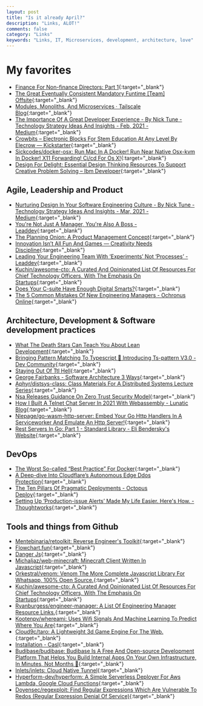 ```yaml
---
layout: post
title: "Is it already April?"
description: "Links, ALOT!"
comments: false
category: "Links"
keywords: "Links, IT, Microservices, development, architecture, love"
---
```

<!-- markdownlint-disable MD033 MD020 MD025-->
# My favorites<a name="favorites"></a>

- [Finance For Non-finance Directors: Part 1](https://www.annashipman.co.uk/jfdi/finance-part-1.html){:target="_blank"}
- [The Great Eventually Consistent Mandatory Funtime [Team] Offsite](https://twitter.com/rondoftw/status/1304143989939949568){:target="_blank"}
- [Modules, Monoliths, And Microservices · Tailscale Blog](https://tailscale.com/blog/modules-monoliths-and-microservices/){:target="_blank"}
- [The Importance Of A Great Developer Experience - By Nick Tune - Technology Strategy Ideas And Insights - Feb, 2021 - Medium](https://medium.com/nick-tune-tech-strategy-blog/the-importance-of-a-great-developer-experience-40567abc0e9a){:target="_blank"}
- [Crowbits – Electronic Blocks For Stem Education At Any Level By Elecrow — Kickstarter](https://www.kickstarter.com/projects/elecrow/crowbits-electronic-blocks-for-stem-education-at-any-level){:target="_blank"}
- [Sickcodes/docker-osx: Run Mac In A Docker! Run Near Native Osx-kvm In Docker! X11 Forwarding! Ci/cd For Os X!](https://github.com/sickcodes/Docker-OSX){:target="_blank"}
- [Design For Delight: Essential Design Thinking Resources To Support Creative Problem Solving – Ibm Developer](https://developer.ibm.com/blogs/design-thinking-resources-support-problem-solving-for-call-for-code/){:target="_blank"}

## Agile, Leadership and Product<a name="agile"></a>
- [Nurturing Design In Your Software Engineering Culture - By Nick Tune - Technology Strategy Ideas And Insights - Mar, 2021 - Medium](https://medium.com/nick-tune-tech-strategy-blog/nurturing-design-in-your-software-engineering-culture-3f960d321af){:target="_blank"}
- [You're Not Just A Manager, You're Also A Boss - Leaddev](https://leaddev.com/professional-development/youre-not-just-manager-youre-also-boss){:target="_blank"}
- [The Planning Onion: A Product Management Concept](https://www.stridenyc.com/blog/the-planning-onion-a-product-management-concept){:target="_blank"}
- [Innovation Isn’t All Fun And Games — Creativity Needs Discipline](https://hbr.org/2019/01/the-hard-truth-about-innovative-cultures){:target="_blank"}
- [Leading Your Engineering Team With ‘Experiments’ Not ‘Processes’ - Leaddev](https://leaddev.com/agile-other-ways-working/leading-your-engineering-team-experiments-not-processes){:target="_blank"}
- [Kuchin/awesome-cto: A Curated And Opinionated List Of Resources For Chief Technology Officers, With The Emphasis On Startups](https://github.com/kuchin/awesome-cto){:target="_blank"}
- [Does Your C-suite Have Enough Digital Smarts?](https://sloanreview.mit.edu/article/does-your-c-suite-have-enough-digital-smarts/){:target="_blank"}
- [The 5 Common Mistakes Of New Engineering Managers - Ochronus Online](https://ochronus.online/the-5-common-mistakes-of-new-engineering-managers/){:target="_blank"}

## Architecture, Development & Software development practices <a name="development"></a>

- [What The Death Stars Can Teach You About Lean Development](https://www.stridenyc.com/blog/death-stars-teach-you-about-lean-development){:target="_blank"}
- [Bringing Pattern Matching To Typescript 🎨 Introducing Ts-pattern V3.0 - Dev Community](https://dev.to/gvergnaud/bringing-pattern-matching-to-typescript-introducing-ts-pattern-v3-0-o1k){:target="_blank"}
- [Staying Out Of Ttl Hell](http://calpaterson.com/ttl-hell.html){:target="_blank"}
- [George Fairbanks - Software Architecture 3 Ways](https://www.georgefairbanks.com/codecamp-feb-2021-software-architecture-3-ways){:target="_blank"}
- [Aphyr/distsys-class: Class Materials For A Distributed Systems Lecture Series](https://github.com/aphyr/distsys-class){:target="_blank"}
- [Nsa Releases Guidance On Zero Trust Security Model](https://us-cert.cisa.gov/ncas/current-activity/2021/02/26/nsa-releases-guidance-zero-trust-security-model){:target="_blank"}
- [How I Built A Telnet Chat Server In 2021 With Webassembly - Lunatic Blog](https://lunatic.solutions/blog/lunatic-chat/){:target="_blank"}
- [Nlepage/go-wasm-http-server: Embed Your Go Http Handlers In A Serviceworker And Emulate An Http Server!](https://github.com/nlepage/go-wasm-http-server){:target="_blank"}
- [Rest Servers In Go: Part 1 - Standard Library - Eli Bendersky's Website](https://eli.thegreenplace.net/2021/rest-servers-in-go-part-1-standard-library/){:target="_blank"}

## DevOps<a name="devops"></a>

- [The Worst So-called “Best Practice” For Docker](https://pythonspeed.com/articles/security-updates-in-docker/){:target="_blank"}
- [A Deep-dive Into Cloudflare’s Autonomous Edge Ddos Protection](https://blog.cloudflare.com/deep-dive-cloudflare-autonomous-edge-ddos-protection/){:target="_blank"}
- [The Ten Pillars Of Pragmatic Deployments - Octopus Deploy](https://octopus.com/blog/ten-pillars-of-pragmatic-deployments){:target="_blank"}
- [Setting Up ‘Production-issue Alerts’ Made My Life Easier. Here's How. - Thoughtworks](https://www.thoughtworks.com/insights/blog/setting-production-issue-alerts-has-made-my-life-easier-heres-how){:target="_blank"}

## Tools and things from Github <a name="tools"></a>

- [Mentebinaria/retoolkit: Reverse Engineer's Toolkit](https://github.com/mentebinaria/retoolkit){:target="_blank"}
- [Flowchart.fun](https://flowchart.fun/){:target="_blank"}
- [Danger Js](https://danger.systems/js/){:target="_blank"}
- [Michaljaz/web-minecraft: Minecraft Client Written In Javascript](https://github.com/michaljaz/web-minecraft){:target="_blank"}
- [Orkestral/venom: Venom The More Complete Javascript Library For Whatsapp, 100% Open Source.](https://github.com/orkestral/venom){:target="_blank"}
- [Kuchin/awesome-cto: A Curated And Opinionated List Of Resources For Chief Technology Officers, With The Emphasis On Startups](https://github.com/kuchin/awesome-cto){:target="_blank"}
- [Ryanburgess/engineer-manager: A List Of Engineering Manager Resource Links.](https://github.com/ryanburgess/engineer-manager){:target="_blank"}
- [Kootenpv/whereami: Uses Wifi Signals And Machine Learning To Predict Where You Are](https://github.com/kootenpv/whereami){:target="_blank"}
- [Cloud9c/taro: A Lightweight 3d Game Engine For The Web.](https://github.com/Cloud9c/taro){:target="_blank"}
- [Installation - Casl](https://casl.js.org/v5/en/guide/install){:target="_blank"}
- [Budibase/budibase: Budibase Is A Free And Open-source Development Platform That Helps You Build Internal Apps On Your Own Infrastructure, In Minutes, Not Months 🚀](https://github.com/Budibase/budibase){:target="_blank"}
- [Inlets/inlets: Cloud Native Tunnel](https://github.com/inlets/inlets){:target="_blank"}
- [Hyperform-dev/hyperform: A Simple Serverless Deployer For Aws Lambda, Google Cloud Functions](https://github.com/hyperform-dev/hyperform){:target="_blank"}
- [Doyensec/regexploit: Find Regular Expressions Which Are Vulnerable To Redos (Regular Expression Denial Of Service)](https://github.com/doyensec/regexploit){:target="_blank"}